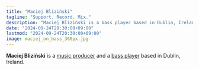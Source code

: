 ```yaml
---
title: "Maciej Bliziński"
tagline: "Support. Record. Mix."
description: "Maciej Bliziński is a bass player based in Dublin, Ireland. He specializes in jazz, bossa nova, samba, jazz fusion, and acid jazz."
date: "2024-09-24T20:30:00+09:00"
lastmod: "2024-09-24T20:30:00+09:00"
image: maciej_on_bass_360px.jpg
---
```


**Maciej Bliziński** is a [music producer](/music) and a [bass player](bass)
based in Dublin, Ireland.

<!--more-->

<!--
Maciej regularly collaborates with pianist [Gediminas Karkauskas][ged] and
drummer [Riccardo Marenghi][ric] in a jazz trio since 2022.
-->

[ged]: https://www.offpitchrecords.com/
[ric]: https://www.instagram.com/riccardo_marenghi/
